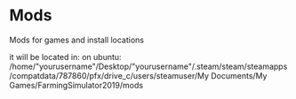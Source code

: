 # Mods
Mods for games and install locations

it will be located in: on ubuntu: /home/"yourusername"/Desktop/"yourusername"/.steam/steam/steamapps/compatdata/787860/pfx/drive_c/users/steamuser/My Documents/My Games/FarmingSimulator2019/mods

